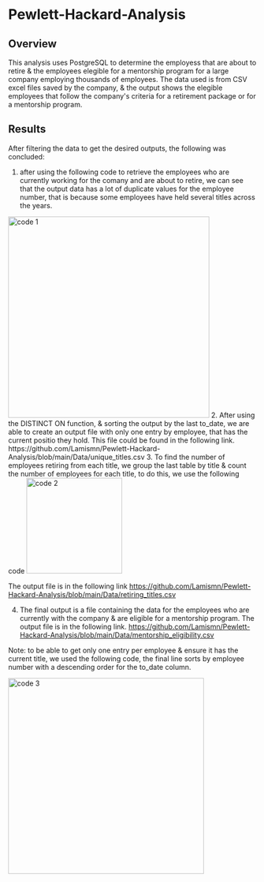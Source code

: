 # Pewlett-Hackard-Analysis
## Overview
This analysis uses PostgreSQL to determine the employess that are about to retire & the employees elegible for a mentorship program for a large company employing thousands of employees. The data used is from CSV excel files saved by the company, & the output shows the elegible employees that follow the company's criteria for a retirement package or for a mentorship program.
## Results
After filtering the data to get the desired outputs, the following was concluded:

1. after using the following code to retrieve the employees who are currently working for the comany and are about to retire, we can see that the output data has a lot of duplicate values for the employee number, that is because some employees have held several titles across the years.

<img width="408" alt="code 1" src="https://user-images.githubusercontent.com/79733383/115165783-9967b980-a07d-11eb-82a9-e882f8de8d9c.PNG">
2. After using the DISTINCT ON function, & sorting the output by the last to_date, we are able to create an output file with only one entry by employee, that has the current positio they hold. This file could be found in the following link. https://github.com/Lamismn/Pewlett-Hackard-Analysis/blob/main/Data/unique_titles.csv
3. To find the number of employees retiring from each title, we group the last table by title & count the number of employees for each title, to do this, we use the following code

<img width="194" alt="code 2" src="https://user-images.githubusercontent.com/79733383/115165957-a5a04680-a07e-11eb-8615-a8242aac824f.PNG">

The output file is in the following link https://github.com/Lamismn/Pewlett-Hackard-Analysis/blob/main/Data/retiring_titles.csv

4. The final output is a file containing the data for the employees who are currently with the company & are eligible for a mentorship program. The output file is in the following link. https://github.com/Lamismn/Pewlett-Hackard-Analysis/blob/main/Data/mentorship_eligibility.csv

Note: to be able to get only one entry per employee & ensure it has the current title, we used the following code, the final line sorts by employee number with a descending order for the to_date column.

<img width="397" alt="code 3" src="https://user-images.githubusercontent.com/79733383/115166153-8d7cf700-a07f-11eb-9047-ff23c6183468.PNG">






